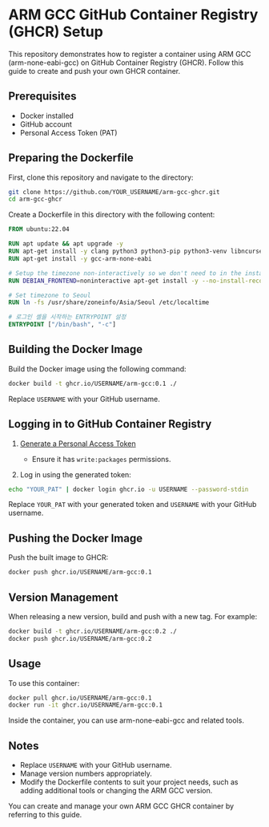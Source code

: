 # ARM GCC GitHub Container Registry (GHCR) Setup

This repository demonstrates how to register a container using ARM GCC (arm-none-eabi-gcc) on GitHub Container Registry (GHCR). Follow this guide to create and push your own GHCR container.

## Prerequisites

- Docker installed
- GitHub account
- Personal Access Token (PAT)

## Preparing the Dockerfile

First, clone this repository and navigate to the directory:

```bash
git clone https://github.com/YOUR_USERNAME/arm-gcc-ghcr.git
cd arm-gcc-ghcr
```

Create a Dockerfile in this directory with the following content:

```dockerfile
FROM ubuntu:22.04

RUN apt update && apt upgrade -y
RUN apt-get install -y clang python3 python3-pip python3-venv libncurses5 cmake build-essential
RUN apt-get install -y gcc-arm-none-eabi

# Setup the timezone non-interactively so we don't need to in the install
RUN DEBIAN_FRONTEND=noninteractive apt-get install -y --no-install-recommends tzdata

# Set timezone to Seoul
RUN ln -fs /usr/share/zoneinfo/Asia/Seoul /etc/localtime

# 로그인 셸을 시작하는 ENTRYPOINT 설정
ENTRYPOINT ["/bin/bash", "-c"]
```

## Building the Docker Image

Build the Docker image using the following command:

```bash
docker build -t ghcr.io/USERNAME/arm-gcc:0.1 ./
```

Replace `USERNAME` with your GitHub username.

## Logging in to GitHub Container Registry

1. [Generate a Personal Access Token](https://github.com/settings/tokens)
   - Ensure it has `write:packages` permissions.

2. Log in using the generated token:

```bash
echo "YOUR_PAT" | docker login ghcr.io -u USERNAME --password-stdin
```

Replace `YOUR_PAT` with your generated token and `USERNAME` with your GitHub username.

## Pushing the Docker Image

Push the built image to GHCR:

```bash
docker push ghcr.io/USERNAME/arm-gcc:0.1
```

## Version Management

When releasing a new version, build and push with a new tag. For example:

```bash
docker build -t ghcr.io/USERNAME/arm-gcc:0.2 ./
docker push ghcr.io/USERNAME/arm-gcc:0.2
```

## Usage

To use this container:

```bash
docker pull ghcr.io/USERNAME/arm-gcc:0.1
docker run -it ghcr.io/USERNAME/arm-gcc:0.1
```

Inside the container, you can use arm-none-eabi-gcc and related tools.

## Notes

- Replace `USERNAME` with your GitHub username.
- Manage version numbers appropriately.
- Modify the Dockerfile contents to suit your project needs, such as adding additional tools or changing the ARM GCC version.

You can create and manage your own ARM GCC GHCR container by referring to this guide.
